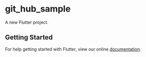 # git_hub_sample

A new Flutter project.

## Getting Started

For help getting started with Flutter, view our online
[documentation](https://flutter.io/).

